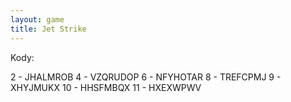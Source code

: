 ```yaml
---
layout: game
title: Jet Strike
---
```


Kody:

  2 - JHALMROB
  4 - VZQRUDOP
  6 - NFYHOTAR
  8 - TREFCPMJ
  9 - XHYJMUKX
10 - HHSFMBQX
11 - HXEXWPWV
